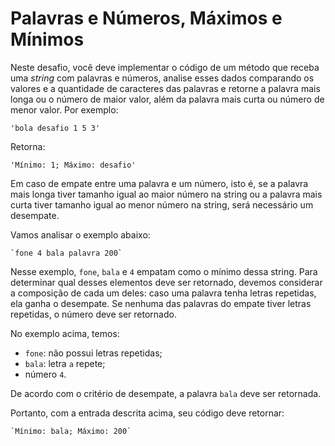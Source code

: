 # Palavras e Números, Máximos e Mínimos

Neste desafio, você deve implementar o código de um método que receba uma *string*
com palavras e números, analise esses dados comparando os valores e a quantidade
de caracteres das palavras e retorne a palavra mais longa ou o número de maior
valor, além da palavra mais curta ou número de menor valor. Por exemplo:

```
'bola desafio 1 5 3'
```

Retorna:

```
'Mínimo: 1; Máximo: desafio'
```

Em caso de empate entre uma palavra e um número, isto é, se a palavra mais longa tiver tamanho igual ao maior número na string ou a palavra mais curta tiver tamanho igual ao menor número na string, será necessário um desempate.

Vamos analisar o exemplo abaixo:

```
`fone 4 bala palavra 200`
```

Nesse exemplo, `fone`, `bala` e `4` empatam como o mínimo dessa string. Para determinar qual desses elementos deve ser retornado, devemos considerar a composição de cada um deles: caso uma palavra tenha letras repetidas, ela ganha o desempate. Se nenhuma das palavras do empate tiver letras repetidas, o número deve ser retornado.

No exemplo acima, temos:

- `fone`: não possui letras repetidas;
- `bala`: letra `a` repete;
- número `4`. 

De acordo com o critério de desempate, a palavra `bala` deve ser retornada.

Portanto, com a entrada descrita acima, seu código deve retornar:

```
`Mínimo: bala; Máximo: 200`
```
